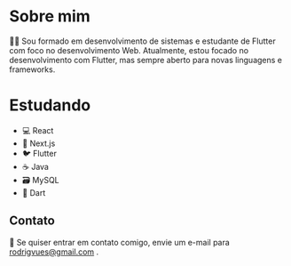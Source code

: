 # Sobre mim
👨‍💻 Sou formado em desenvolvimento de sistemas e estudante de Flutter com foco no desenvolvimento Web. Atualmente, estou focado no desenvolvimento com Flutter, mas sempre aberto para novas linguagens e frameworks.

# Estudando
- 💻 React
- 🚀 Next.js
- 🐦 Flutter
- ☕ Java
- 🗃️ MySQL
- 💎 Dart

## Contato
📧 Se quiser entrar em contato comigo, envie um e-mail para rodrigvues@gmail.com .
